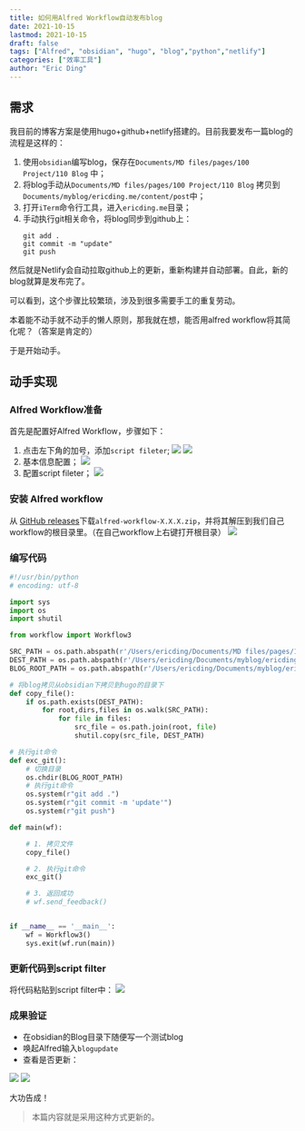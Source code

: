 ```yaml
---
title: 如何用Alfred Workflow自动发布blog
date: 2021-10-15
lastmod: 2021-10-15 
draft: false
tags: ["Alfred", "obsidian", "hugo", "blog","python","netlify"]
categories: ["效率工具"]
author: "Eric Ding"
---
```


## 需求
我目前的博客方案是使用hugo+github+netlify搭建的。目前我要发布一篇blog的流程是这样的：
1. 使用`obsidian`编写blog，保存在`Documents/MD files/pages/100 Project/110 Blog` 中；
2. 将blog手动从`Documents/MD files/pages/100 Project/110 Blog` 拷贝到`Documents/myblog/ericding.me/content/post`中；
3. 打开`iTerm`命令行工具，进入`ericding.me`目录；
4. 手动执行git相关命令，将blog同步到github上：
	```shell
	git add .
	git commit -m "update"
	git push
	```

然后就是Netlify会自动拉取github上的更新，重新构建并自动部署。自此，新的blog就算是发布完了。

可以看到，这个步骤比较繁琐，涉及到很多需要手工的重复劳动。

本着能不动手就不动手的懒人原则，那我就在想，能否用alfred workflow将其简化呢？（答案是肯定的）

于是开始动手。

## 动手实现
### Alfred Workflow准备
首先是配置好Alfred Workflow，步骤如下：
1. 点击左下角的加号，添加`script fileter`;
	![](https://raw.githubusercontent.com/dingshanliang/img/main/Pasted%20image%2020211015105103.png?token=ACT5JNQPCPOCTKMIPBSBKK3BNEFVY)
	![](https://raw.githubusercontent.com/dingshanliang/img/main/Pasted%20image%2020211015105152.png?token=ACT5JNVF6ZV7BP4WP4CYRCDBNEFV6)
2. 基本信息配置； 
	![](https://raw.githubusercontent.com/dingshanliang/img/main/Pasted%20image%2020211015105330.png?token=ACT5JNSGB2EEROW2O52RAG3BNEFWG)
3. 配置script fileter；
	![](https://raw.githubusercontent.com/dingshanliang/img/main/Pasted%20image%2020211015105558.png?token=ACT5JNQ64Y5AEFQW7C7Q6UDBNEFWQ)
### 安装 Alfred workflow
从 [GitHub releases](https://github.com/deanishe/alfred-workflow/releases)下载`alfred-workflow-X.X.X.zip`，并将其解压到我们自己workflow的根目录里。（在自己workflow上右键打开根目录）
![](https://raw.githubusercontent.com/dingshanliang/img/main/Pasted%20image%2020211015110627.png?token=ACT5JNSFSZGIAFAMQD3TE3LBNEFWY)
### 编写代码
```python
#!/usr/bin/python
# encoding: utf-8

import sys
import os
import shutil

from workflow import Workflow3

SRC_PATH = os.path.abspath(r'/Users/ericding/Documents/MD files/pages/100 Project/110 Blog')
DEST_PATH = os.path.abspath(r'/Users/ericding/Documents/myblog/ericding.me/content/post')
BLOG_ROOT_PATH = os.path.abspath(r'/Users/ericding/Documents/myblog/ericding.me/')

# 将blog拷贝从obsidian下拷贝到hugo的目录下
def copy_file():
    if os.path.exists(DEST_PATH):
        for root,dirs,files in os.walk(SRC_PATH):
            for file in files:
                src_file = os.path.join(root, file)
                shutil.copy(src_file, DEST_PATH)

# 执行git命令
def exc_git():
    # 切换目录
    os.chdir(BLOG_ROOT_PATH)
    # 执行git命令
    os.system(r"git add .")
    os.system(r"git commit -m 'update'")
    os.system(r"git push")

def main(wf):

    # 1. 拷贝文件
    copy_file()

    # 2. 执行git命令
    exc_git()

    # 3. 返回成功
    # wf.send_feedback()


if __name__ == '__main__':
    wf = Workflow3()
    sys.exit(wf.run(main))


```

### 更新代码到script filter
将代码粘贴到script filter中：
![](https://raw.githubusercontent.com/dingshanliang/img/main/Pasted%20image%2020211015115517.png?token=ACT5JNQCLOZKJ36O6DHXZ4TBNEFXE)

### 成果验证
- 在obsidian的Blog目录下随便写一个测试blog
- 唤起Alfred输入`blogupdate`
- 查看是否更新：

![](https://raw.githubusercontent.com/dingshanliang/img/main/Pasted%20image%2020211015115839.png?token=ACT5JNVTXJ262GOTL3B3FZ3BNEFEQ)
![](https://raw.githubusercontent.com/dingshanliang/img/main/20211015130825.png?token=ACT5JNVYLVJ3FLOO75NAMPLBNEGQU)



大功告成！

> 本篇内容就是采用这种方式更新的。


